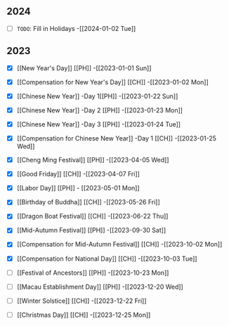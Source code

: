 
## 2024
- [ ] `TODO`: Fill in Holidays -[[2024-01-02 Tue]]
## 2023
- [x] [[New Year's Day]] [[PH]] -[[2023-01-01 Sun]]
- [x] [[Compensation for New Year's Day]] [[CH]] -[[2023-01-02 Mon]]
- [x] [[Chinese New Year]] -Day 1[[PH]] -[[2023-01-22 Sun]]
- [x] [[Chinese New Year]] -Day 2 [[PH]] -[[2023-01-23 Mon]]
- [x] [[Chinese New Year]] -Day 3 [[PH]] -[[2023-01-24 Tue]]
- [x] [[Compensation for Chinese New Year]] -Day 1 [[CH]] -[[2023-01-25 Wed]]
- [x] [[Cheng Ming Festival]] [[PH]] -[[2023-04-05 Wed]]
- [x] [[Good Friday]] [[CH]] -[[2023-04-07 Fri]]
- [x] [[Labor Day]] [[PH]] - [[2023-05-01 Mon]]
- [x] [[Birthday of Buddha]] [[CH]] -[[2023-05-26 Fri]]
- [x] [[Dragon Boat Festival]] [[CH]] -[[2023-06-22 Thu]]
- [x] [[Mid-Autumn Festival]] [[PH]] -[[2023-09-30 Sat]]
- [x] [[Compensation for Mid-Autumn Festival]] [[CH]] -[[2023-10-02 Mon]]
- [x] [[Compensation for National Day]] [[CH]] -[[2023-10-03 Tue]]
- [ ] [[Festival of Ancestors]] [[PH]] -[[2023-10-23 Mon]]
- [ ] [[Macau Establishment Day]] [[PH]] -[[2023-12-20 Wed]]
- [ ] [[Winter Solstice]] [[CH]] -[[2023-12-22 Fri]]
- [ ] [[Christmas Day]] [[CH]] -[[2023-12-25 Mon]]

